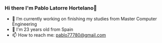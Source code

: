 ### Hi there I'm Pablo Latorre Hortelano👋

- 🔭 I’m currently working on finishing my studies from Master Computer Engineering
- 💬 I'm 23 years old from Spain
- 📫 How to reach me: pablo77780@gmail.com
